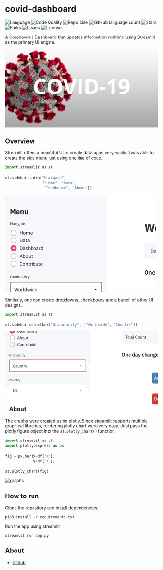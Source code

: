 # covid-dashboard

![Language](https://img.shields.io/github/languages/top/Sayar1106/covid-dashboard?style=for-the-badge)
![Code Quality](https://img.shields.io/lgtm/grade/python/github/Sayar1106/covid-dashboard?style=for-the-badge)
![Repo Size](https://img.shields.io/github/repo-size/Sayar1106/covid-dashboard?style=for-the-badge)
![GitHub language count](https://img.shields.io/github/languages/count/Sayar1106/covid-dashboard?style=for-the-badge)
![Stars](https://img.shields.io/github/stars/Sayar1106/covid-dashboard?style=for-the-badge)
![Forks](https://img.shields.io/github/forks/Sayar1106/covid-dashboard?style=for-the-badge)
![Issues](https://img.shields.io/github/issues/Sayar1106/covid-dashboard?style=for-the-badge)
![License](https://img.shields.io/github/license/Sayar1106/covid-dashboard?style=for-the-badge)

A Coronavirus Dashboard that updates information realtime using [Streamlit](https://www.streamlit.io/) as the primary UI engine.

![Covid](assets/down.jpg)

 

## Overview

Streamlit offers a beautiful UI to create data apps very easily. I was able to create the
side menu just using one line of code.

```python
import streamlit as st

st.sidebar.radio("Navigate", 
                 ["Home", "Data",
                  "Dashboard", "About"])
```
![menu-image](assets/menu.gif)

Similarly, one can create dropdowns, checkboxes and a bunch of other UI designs.
 ```python
import streamlit as st

st.sidebar.selectbox("Granularity", ["Worldwide", "Country"])

```
![dropdown](assets/dropdown.gif)

The graphs were created using plotly. Since streamlit supports multiple graphical libraries, rendering plotly 
chart were very easy. Just pass the plotly figure object into the `st.plotly_chart()` function.

```python
import streamlit as st
import plotly.express as px

fig = px.bar(x=df["X"], 
             y=df["Y"])

st.plotly_chart(fig)
```

![graphs](assets/graph.gif)
## How to run

Clone the repository and install dependencies:

```shell script
pip3 install -r requirements.txt
```

Run the app using streamlit

```shell script
streamlit run app.py
```




## About

* [Github](https://github.com/raunakvasistha)
